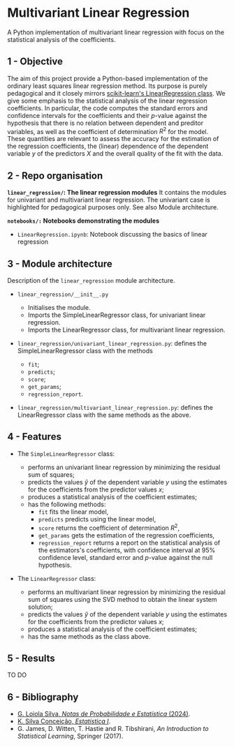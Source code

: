 # Multivariant Linear Regression
A Python implementation of multivariant linear regression with focus on the statistical analysis of the coefficients.

## 1 - Objective

The aim of this project provide a Python-based implementation of the ordinary least squares linear regression method. Its purpose is purely pedagogical and it closely mirrors [scikit-learn's LinearRegression class](https://scikit-learn.org/stable/modules/generated/sklearn.linear_model.LinearRegression.html). We give some emphasis to the statistical analysis of the linear regression coefficients. In particular, the code computes the standard errors and confidence intervals for the coefficients and their $p$-value against the hypothesis that there is no relation between dependent and preditor variables, as well as the coefficient of determination $R^2$ for the model. These quantities are relevant to assess the accuracy for the estimation of the regression coefficients, the (linear) dependence of the dependent variable $y$ of the predictors $X$ and the overall quality of the fit with the data.

## 2 - Repo organisation

**`linear_regression/`: The linear regression modules**
It contains the modules for univariant and multivariant linear regression. The univariant case is highlighted for pedagogical purposes only. See also Module architecture.

**`notebooks/:` Notebooks demonstrating the modules**
- `LinearRegression.ipynb`: Notebook discussing the basics of linear regression 


## 3 - Module architecture

Description of the `linear_regression` module architecture.

- `linear_regression/__init__.py`
  - Initialises the module.
  - Imports the SimpleLinearRegressor class, for univariant linear regression.
  - Imports the LinearRegressor class, for multivariant linear regression.

- `linear_regression/univariant_linear_regression.py`: defines the SimpleLinearRegressor class with the methods
  - `fit`;
  - `predicts`; 
  - `score`;
  - `get_params`;
  - `regression_report`.

- `linear_regression/multivariant_linear_regression.py`: defines the LinearRegressor class with the same methods as the above.  

## 4 - Features

- The `SimpleLinearRegressor` class:
  - performs an univariant linear regression by minimizing the residual sum of squares;
  - predicts the values $\hat{y}$ of the dependent variable $y$ using the estimates for the coefficients from the predictor values $x$;
  - produces a statistical analysis of the coefficient estimates;
  - has the following methods:
    - `fit` fits the linear model,
    - `predicts` predicts using the linear model,
    - `score` returns the coefficient of determination $R^2$,
    - `get_params` gets the estimation of the regression coefficients,
    - `regression_report` returns a report on the statistical analysis of the estimators's coefficients, with confidence interval at 95% confidence level, standard error and $p$-value against the null hypothesis.

- The `LinearRegressor` class:
  - performs an multivariant linear regression by minimizing the residual sum of squares using the SVD method to obtain the linear system solution;
  - predicts the values $\hat{y}$ of the dependent variable $y$ using the estimates for the coefficients from the predictor values $x$;
  - produces a statistical analysis of the coefficient estimates;
  - has the same methods as the class above.

## 5 - Results

TO DO

## 6 - Bibliography

- [G. Loiola Silva, *Notas de Probabilidade e Estatística* (2024)](https://www.math.tecnico.ulisboa.pt/~gsilva/PE_slides-print.pdf).
- [K. Silva Conceição, *Estatística I*](https://sites.icmc.usp.br/frasson/Estat/material/Estatistica-I-Katiane.pdf).
- G. James, D. Witten, T. Hastie and R. Tibshirani, *An Introduction to Statistical Learning*, Springer (2017).
